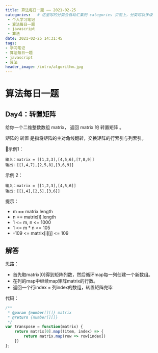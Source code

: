 ```yaml
---
title: 算法每日一题 —— 2021-02-25
categories:   # 这里写的分类会自动汇集到 categories 页面上，分类可以多级
 - 个人学习笔记
 - 算法每日一题
 - javascript
 - 算法
date: 2021-02-25 14:31:45
tags:
- 学习笔记
- 算法每日一题
- javascript
- 算法
header_image: /intro/algorithm.jpg
---
```

# 算法每日一题

## Day4：转置矩阵

给你一个二维整数数组 matrix， 返回 matrix 的 转置矩阵 。

矩阵的 转置 是指将矩阵的主对角线翻转，交换矩阵的行索引与列索引。

示例1：
```
输入：matrix = [[1,2,3],[4,5,6],[7,8,9]]
输出：[[1,4,7],[2,5,8],[3,6,9]]
```

示例 2：
```
输入：matrix = [[1,2,3],[4,5,6]]
输出：[[1,4],[2,5],[3,6]]
```

提示：

* m == matrix.length
* n == matrix[i].length
* 1 <= m, n <= 1000
* 1 <= m * n <= 105
* -109 <= matrix[i][j] <= 109


## 解答

思路：

  * 首先取matrix[0]得到矩阵列数，然后循环map每一列创建一个新数组。
  * 在列的map中继续map矩阵matrix的行数。
  * 返回一个行index = 列index的数组，转置矩阵完毕


代码：
```javascript
/**
 * @param {number[][]} matrix
 * @return {number[][]}
 */
var transpose = function(matrix) {
    return matrix[0].map((item, index) => {
        return matrix.map(row => row[index])
    })
};
```